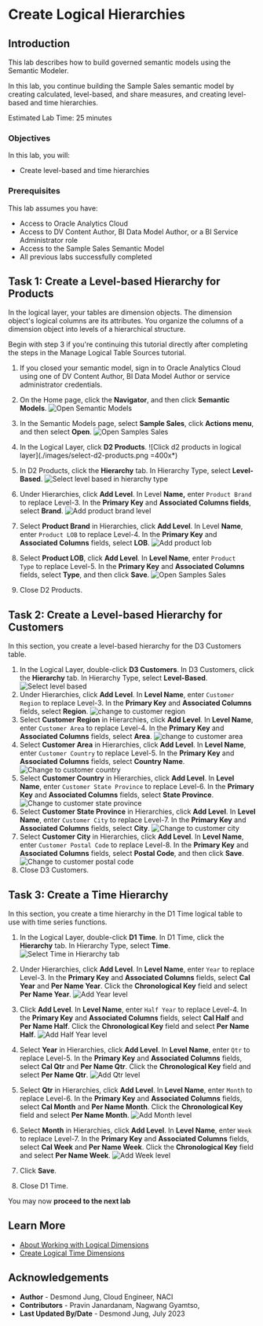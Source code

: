 # Create Logical Hierarchies

## Introduction

This lab describes how to build governed semantic models using the Semantic Modeler.

In this lab, you continue building the Sample Sales semantic model by creating calculated, level-based, and share measures, and creating level-based and time hierarchies.

Estimated Lab Time: 25 minutes

### Objectives

In this lab, you will:
* Create level-based and time hierarchies

### Prerequisites

This lab assumes you have:
* Access to Oracle Analytics Cloud
* Access to DV Content Author, BI Data Model Author, or a BI Service Administrator role
* Access to the Sample Sales Semantic Model
* All previous labs successfully completed


## Task 1: Create a Level-based Hierarchy for Products

In the logical layer, your tables are dimension objects. The dimension object's logical columns are its attributes. You organize the columns of a dimension object into levels of a hierarchical structure.

Begin with step 3 if you're continuing this tutorial directly after completing the steps in the Manage Logical Table Sources tutorial.

1. If you closed your semantic model, sign in to Oracle Analytics Cloud using one of DV Content Author, BI Data Model Author or service administrator credentials.
    
2. On the Home page, click the **Navigator**, and then click **Semantic Models**.
    ![Open Semantic Models](./images/semantic-models.png)
3. In the Semantic Models page, select **Sample Sales**, click **Actions menu**, and then select **Open**.
    ![Open Samples Sales](./images/open-sample-sales.png)
4. In the Logical Layer, click **D2 Products**.
    ![Click d2 products in logical layer](./images/select-d2-products.png =400x*)
5. In D2 Products, click the **Hierarchy** tab. In Hierarchy Type, select **Level-Based**.
    ![Select level based in hierarchy type](./images/D2-Products-level-based.png)
6. Under Hierarchies, click **Add Level**. In Level **Name,** enter <code>Product Brand</code> to replace Level-3. In the **Primary Key** and **Associated Columns fields**, select **Brand**.
    ![Add product brand level](./images/d2-products-product-brand.png)
7. Select **Product Brand** in Hierarchies, click **Add Level**. In Level **Name**, enter <code>Product LOB</code> to replace Level-4. In the **Primary Key** and **Associated Columns** fields, select **LOB**.
    ![Add product lob](./images/d2-products-product-lob.png)
8. Select **Product LOB**, click **Add Level**. In **Level Name**, enter <code>Product Type</code> to replace Level-5. In the **Primary Key** and **Associated Columns** fields, select **Type**, and then click **Save**.
    ![Open Samples Sales](./images/d2-products-product-type.png)
9. Close D2 Products.

## Task 2: Create a Level-based Hierarchy for Customers

In this section, you create a level-based hierarchy for the D3 Customers table.

1. In the Logical Layer, double-click **D3 Customers**. In D3 Customers, click the **Hierarchy** tab. In Hierarchy Type, select **Level-Based**.
    ![Select level based](./images/d3-customers-level-based.png)
2. Under Hierarchies, click **Add Level**. In **Level Name**, enter <code>Customer Region</code> to replace Level-3. In the **Primary Key** and **Associated Columns** fields, select **Region**.
    ![change to customer region](./images/d3-customers-custom-region.png)
3. Select **Customer Region** in Hierarchies, click **Add Level**. In **Level Name**, enter <code>Customer Area</code> to replace Level-4. In the **Primary Key** and **Associated Columns** fields, select **Area**.
    ![change to customer area](./images/d3-customers-customer-area.png)
4. Select **Customer Area** in Hierarchies, click **Add Level**. In **Level Name**, enter <code>Customer Country</code> to replace Level-5. In the **Primary Key** and **Associated Columns** fields, select **Country Name**.
    ![Change to customer country](./images/d3-customers-customer-country.png)
5. Select **Customer Country** in Hierarchies, click **Add Level**. In **Level Name**, enter <code>Customer State Province</code> to replace Level-6. In the **Primary Key** and **Associated Columns** fields, select **State Province**.
    ![Change to customer state province](./images/d3-customers-customer-state-province.png)
6. Select **Customer State Province** in Hierarchies, click **Add Level**. In **Level Name**, enter <code>Customer City</code> to replace Level-7. In the **Primary Key** and **Associated Columns** fields, select **City**.
    ![Change to customer city](./images/d3-customers-customer-ctiy.png)
7. Select **Customer City** in Hierarchies, click **Add Level**. In **Level Name**, enter <code>Customer Postal Code</code> to replace Level-8. In the **Primary Key** and **Associated Columns** fields, select **Postal Code**, and then click **Save**.
    ![Change to customer postal code](./images/d3-customers-customer-postal-code.png)
8. Close D3 Customers.


## Task 3: Create a Time Hierarchy

In this section, you create a time hierarchy in the D1 Time logical table to use with time series functions.

1. In the Logical Layer, double-click **D1 Time**. In D1 Time, click the **Hierarchy** tab. In Hierarchy Type, select **Time**.
    ![Select Time in Hierarchy tab](./images/d1-time-time.png)
2. Under Hierarchies, click **Add Level**. In **Level Name**, enter <code>Year</code> to replace Level-3. In the **Primary Key** and **Associated Columns** fields, select **Cal Year** and **Per Name Year**. Click the **Chronological Key** field and select **Per Name Year**.
    ![Add Year level](./images/d1-time-year.png)
3. Click **Add Level**. In **Level Name**, enter <code>Half Year</code> to replace Level-4. In the **Primary Key** and **Associated Columns** fields, select **Cal Half** and **Per Name Half**. Click the **Chronological Key** field and select **Per Name Half**.
    ![Add Half Year level](./images/d1-time-half-year.png)
4. Select **Year** in Hierarchies, click **Add Level**. In **Level Name**, enter <code>Qtr</code> to replace Level-5. In the **Primary Key** and **Associated Columns** fields, select **Cal Qtr** and **Per Name Qtr**. Click the **Chronological Key** field and select **Per Name Qtr**.
    ![Add Qtr level](./images/d1-time-qtr.png)
5. Select **Qtr** in Hierarchies, click **Add Level**. In **Level Name**, enter <code>Month</code> to replace Level-6. In the **Primary Key** and **Associated Columns** fields, select **Cal Month** and **Per Name Month**. Click the **Chronological Key** field and select **Per Name Month**.
    ![Add Month level](./images/d1-time-month.png)
6. Select **Month** in Hierarchies, click **Add Level**. In **Level Name**, enter <code>Week</code> to replace Level-7. In the **Primary Key** and **Associated Columns** fields, select **Cal Week** and **Per Name Week**. Click the **Chronological Key** field and select **Per Name Week**.
    ![Add Week level](./images/d1-time-week.png)
7. Click **Save**.

8. Close D1 Time.

You may now **proceed to the next lab**

## Learn More
* [About Working with Logical Dimensions](https://docs.oracle.com/en/cloud/paas/analytics-cloud/acmdg/working-logical-hierarchies.html#ACMDG-GUID-9AF96F03-ABBA-43EF-80C9-A8ED6F018DE8)
* [Create Logical Time Dimensions](https://docs.oracle.com/en/cloud/paas/analytics-cloud/acmdg/model-time-series-data.html#ACMDG-GUID-8EC7B9D0-7A0D-4520-9A90-82D625518D4E)

## Acknowledgements
* **Author** - Desmond Jung, Cloud Engineer, NACI
* **Contributors** - Pravin Janardanam, Nagwang Gyamtso,
* **Last Updated By/Date** - Desmond Jung, July 2023
